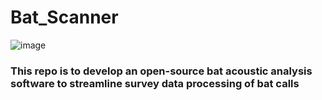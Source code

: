 # Bat_Scanner
![image](https://user-images.githubusercontent.com/54585357/192024419-a4f6d692-5ad9-4e74-81d1-df44c5767066.png)


### This repo is to develop an open-source bat acoustic analysis software to streamline survey data processing of bat calls 
